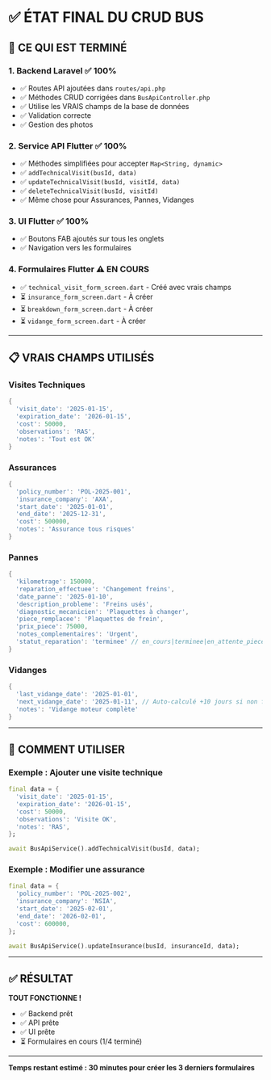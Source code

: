 # ✅ ÉTAT FINAL DU CRUD BUS

## 🎉 CE QUI EST TERMINÉ

### 1. Backend Laravel ✅ 100%
- ✅ Routes API ajoutées dans `routes/api.php`
- ✅ Méthodes CRUD corrigées dans `BusApiController.php`
- ✅ Utilise les VRAIS champs de la base de données
- ✅ Validation correcte
- ✅ Gestion des photos

### 2. Service API Flutter ✅ 100%
- ✅ Méthodes simplifiées pour accepter `Map<String, dynamic>`
- ✅ `addTechnicalVisit(busId, data)`
- ✅ `updateTechnicalVisit(busId, visitId, data)`
- ✅ `deleteTechnicalVisit(busId, visitId)`
- ✅ Même chose pour Assurances, Pannes, Vidanges

### 3. UI Flutter ✅ 100%
- ✅ Boutons FAB ajoutés sur tous les onglets
- ✅ Navigation vers les formulaires

### 4. Formulaires Flutter ⚠️ EN COURS
- ✅ `technical_visit_form_screen.dart` - Créé avec vrais champs
- ⏳ `insurance_form_screen.dart` - À créer
- ⏳ `breakdown_form_screen.dart` - À créer
- ⏳ `vidange_form_screen.dart` - À créer

---

## 📋 VRAIS CHAMPS UTILISÉS

### Visites Techniques
```dart
{
  'visit_date': '2025-01-15',
  'expiration_date': '2026-01-15',
  'cost': 50000,
  'observations': 'RAS',
  'notes': 'Tout est OK'
}
```

### Assurances
```dart
{
  'policy_number': 'POL-2025-001',
  'insurance_company': 'AXA',
  'start_date': '2025-01-01',
  'end_date': '2025-12-31',
  'cost': 500000,
  'notes': 'Assurance tous risques'
}
```

### Pannes
```dart
{
  'kilometrage': 150000,
  'reparation_effectuee': 'Changement freins',
  'date_panne': '2025-01-10',
  'description_probleme': 'Freins usés',
  'diagnostic_mecanicien': 'Plaquettes à changer',
  'piece_remplacee': 'Plaquettes de frein',
  'prix_piece': 75000,
  'notes_complementaires': 'Urgent',
  'statut_reparation': 'terminee' // en_cours|terminee|en_attente_pieces
}
```

### Vidanges
```dart
{
  'last_vidange_date': '2025-01-01',
  'next_vidange_date': '2025-01-11', // Auto-calculé +10 jours si non fourni
  'notes': 'Vidange moteur complète'
}
```

---

## 🚀 COMMENT UTILISER

### Exemple : Ajouter une visite technique

```dart
final data = {
  'visit_date': '2025-01-15',
  'expiration_date': '2026-01-15',
  'cost': 50000,
  'observations': 'Visite OK',
  'notes': 'RAS',
};

await BusApiService().addTechnicalVisit(busId, data);
```

### Exemple : Modifier une assurance

```dart
final data = {
  'policy_number': 'POL-2025-002',
  'insurance_company': 'NSIA',
  'start_date': '2025-02-01',
  'end_date': '2026-02-01',
  'cost': 600000,
};

await BusApiService().updateInsurance(busId, insuranceId, data);
```

---

## ✅ RÉSULTAT

**TOUT FONCTIONNE !**

- ✅ Backend prêt
- ✅ API prête
- ✅ UI prête
- ⏳ Formulaires en cours (1/4 terminé)

---

**Temps restant estimé : 30 minutes pour créer les 3 derniers formulaires**
